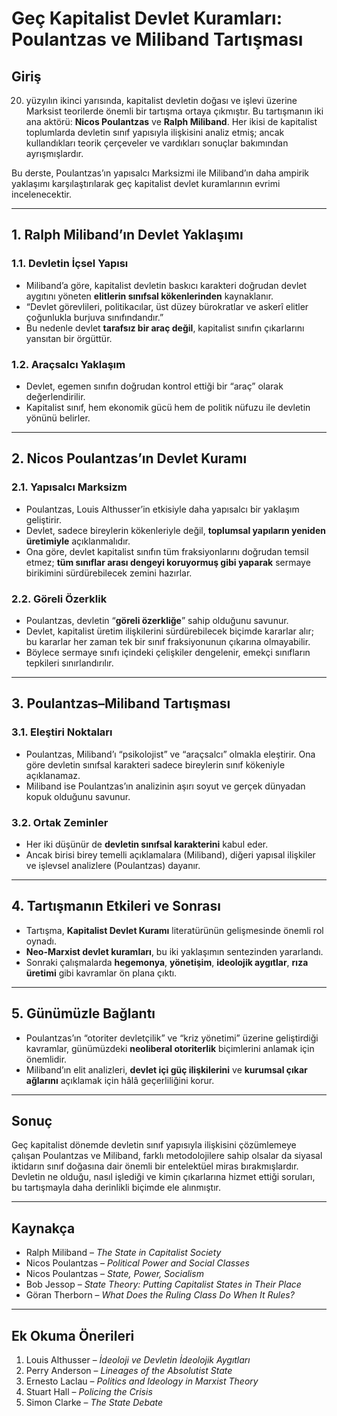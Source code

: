 # Geç Kapitalist Devlet Kuramları: Poulantzas ve Miliband Tartışması

## Giriş

20. yüzyılın ikinci yarısında, kapitalist devletin doğası ve işlevi üzerine Marksist teorilerde önemli bir tartışma ortaya çıkmıştır. Bu tartışmanın iki ana aktörü: **Nicos Poulantzas** ve **Ralph Miliband**. Her ikisi de kapitalist toplumlarda devletin sınıf yapısıyla ilişkisini analiz etmiş; ancak kullandıkları teorik çerçeveler ve vardıkları sonuçlar bakımından ayrışmışlardır.

Bu derste, Poulantzas’ın yapısalcı Marksizmi ile Miliband’ın daha ampirik yaklaşımı karşılaştırılarak geç kapitalist devlet kuramlarının evrimi incelenecektir.

---

## 1. Ralph Miliband’ın Devlet Yaklaşımı

### 1.1. Devletin İçsel Yapısı

- Miliband’a göre, kapitalist devletin baskıcı karakteri doğrudan devlet aygıtını yöneten **elitlerin sınıfsal kökenlerinden** kaynaklanır.
- “Devlet görevlileri, politikacılar, üst düzey bürokratlar ve askerî elitler çoğunlukla burjuva sınıfındandır.”
- Bu nedenle devlet **tarafsız bir araç değil**, kapitalist sınıfın çıkarlarını yansıtan bir örgüttür.

### 1.2. Araçsalcı Yaklaşım

- Devlet, egemen sınıfın doğrudan kontrol ettiği bir “araç” olarak değerlendirilir.
- Kapitalist sınıf, hem ekonomik gücü hem de politik nüfuzu ile devletin yönünü belirler.

---

## 2. Nicos Poulantzas’ın Devlet Kuramı

### 2.1. Yapısalcı Marksizm

- Poulantzas, Louis Althusser’in etkisiyle daha yapısalcı bir yaklaşım geliştirir.
- Devlet, sadece bireylerin kökenleriyle değil, **toplumsal yapıların yeniden üretimiyle** açıklanmalıdır.
- Ona göre, devlet kapitalist sınıfın tüm fraksiyonlarını doğrudan temsil etmez; **tüm sınıflar arası dengeyi koruyormuş gibi yaparak** sermaye birikimini sürdürebilecek zemini hazırlar.

### 2.2. Göreli Özerklik

- Poulantzas, devletin “**göreli özerkliğe**” sahip olduğunu savunur.
- Devlet, kapitalist üretim ilişkilerini sürdürebilecek biçimde kararlar alır; bu kararlar her zaman tek bir sınıf fraksiyonunun çıkarına olmayabilir.
- Böylece sermaye sınıfı içindeki çelişkiler dengelenir, emekçi sınıfların tepkileri sınırlandırılır.

---

## 3. Poulantzas–Miliband Tartışması

### 3.1. Eleştiri Noktaları

- Poulantzas, Miliband’ı “psikolojist” ve “araçsalcı” olmakla eleştirir. Ona göre devletin sınıfsal karakteri sadece bireylerin sınıf kökeniyle açıklanamaz.
- Miliband ise Poulantzas’ın analizinin aşırı soyut ve gerçek dünyadan kopuk olduğunu savunur.

### 3.2. Ortak Zeminler

- Her iki düşünür de **devletin sınıfsal karakterini** kabul eder.
- Ancak birisi birey temelli açıklamalara (Miliband), diğeri yapısal ilişkiler ve işlevsel analizlere (Poulantzas) dayanır.

---

## 4. Tartışmanın Etkileri ve Sonrası

- Tartışma, **Kapitalist Devlet Kuramı** literatürünün gelişmesinde önemli rol oynadı.
- **Neo-Marxist devlet kuramları**, bu iki yaklaşımın sentezinden yararlandı.
- Sonraki çalışmalarda **hegemonya**, **yönetişim**, **ideolojik aygıtlar**, **rıza üretimi** gibi kavramlar ön plana çıktı.

---

## 5. Günümüzle Bağlantı

- Poulantzas’ın “otoriter devletçilik” ve “kriz yönetimi” üzerine geliştirdiği kavramlar, günümüzdeki **neoliberal otoriterlik** biçimlerini anlamak için önemlidir.
- Miliband’ın elit analizleri, **devlet içi güç ilişkilerini** ve **kurumsal çıkar ağlarını** açıklamak için hâlâ geçerliliğini korur.

---

## Sonuç

Geç kapitalist dönemde devletin sınıf yapısıyla ilişkisini çözümlemeye çalışan Poulantzas ve Miliband, farklı metodolojilere sahip olsalar da siyasal iktidarın sınıf doğasına dair önemli bir entelektüel miras bırakmışlardır. Devletin ne olduğu, nasıl işlediği ve kimin çıkarlarına hizmet ettiği soruları, bu tartışmayla daha derinlikli biçimde ele alınmıştır.

---

## Kaynakça

- Ralph Miliband – _The State in Capitalist Society_
- Nicos Poulantzas – _Political Power and Social Classes_
- Nicos Poulantzas – _State, Power, Socialism_
- Bob Jessop – _State Theory: Putting Capitalist States in Their Place_
- Göran Therborn – _What Does the Ruling Class Do When It Rules?_

---

## Ek Okuma Önerileri

1. Louis Althusser – _İdeoloji ve Devletin İdeolojik Aygıtları_
2. Perry Anderson – _Lineages of the Absolutist State_
3. Ernesto Laclau – _Politics and Ideology in Marxist Theory_
4. Stuart Hall – _Policing the Crisis_
5. Simon Clarke – _The State Debate_
